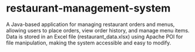 # restaurant-management-system
A Java-based application for managing restaurant orders and menus, allowing users to place orders, view order history, and manage menu items. Data is stored in an Excel file (restaurant_data.xlsx) using Apache POI for file manipulation, making the system accessible and easy to modify.
